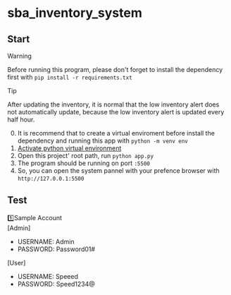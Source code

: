 # sba_inventory_system

## Start
> [!WARNING]
> Before running this program, please don't forget to install the dependency first with ```pip install -r requirements.txt```

> [!TIP]
> After updating the inventory, it is normal that the low inventory alert does not automatically update, because the low inventory alert is updated every half hour.

0. It is recommend that to create a virtual enviroment before install the dependency and running this app with ```python -m venv env```
1. [Activate python virtual environment](https://www.w3schools.com/python/python_virtualenv.asp)
2. Open this project' root path, run ```python app.py```
3. The program should be running on port ```:5500``` 
4. So, you can open the system pannel with your prefence browser with ```http://127.0.0.1:5500```

## Test
1️⃣Sample Account \
[Admin] 
- USERNAME: Admin
- PASSWORD: Password01#

[User]
- USERNAME: Speeed
- PASSWORD: Speed1234@
